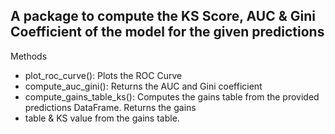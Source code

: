 ## A package to compute the KS Score, AUC & Gini Coefficient of the model for the given predictions

Methods
* plot_roc_curve(): Plots the ROC Curve
* compute_auc_gini(): Returns the AUC and Gini coefficient
* compute_gains_table_ks(): Computes the gains table from the provided predictions DataFrame. Returns the gains 
* table & KS value from the gains table.
